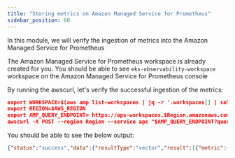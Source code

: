```yaml
---
title: "Storing metrics on Amazon Managed Service for Prometheus"
sidebar_position: 60
---
```


In this module, we will verify the ingestion of metrics into the Amazon Managed Service for Prometheus

The Amazon Managed Service for Prometheus workspace is already created for you. You should be able to see `eks-observability-workspace` workspace on the Amazon Managed Service for Prometheus console

By running the awscurl, let's verify the successful ingestion of the metrics:

```json 
export WORKSPACE=$(aws amp list-workspaces | jq -r '.workspaces[] | select(.alias=="eks-observability-workspace").workspaceId')
export REGION=$AWS_REGION
export AMP_QUERY_ENDPOINT= https://aps-workspaces.$Region.amazonaws.com/workspaces/$WORKSPACE/api/v1/query
awscurl -X POST --region Region --service aps "$AMP_QUERY_ENDPOINT?query=up"
```

You should be able to see the below output:
```json 
{"status":"success","data":{"resultType":"vector","result":[{"metric":{"__name__":"up","alpha_eksctl_io_cluster_name":"capstone-eks-accelerator","alpha_eksctl_io_nodegroup_name":"nodegroup","beta_kubernetes_io_arch":"amd64","beta_kubernetes_io_instance_type":"t3.small","beta_kubernetes_io_os":"linux","cluster":"capstone-eks-accelerator","eks_amazonaws_com_capacityType":"ON_DEMAND","eks_amazonaws_com_nodegroup":"nodegroup","eks_amazonaws_com_nodegroup_image"
```

